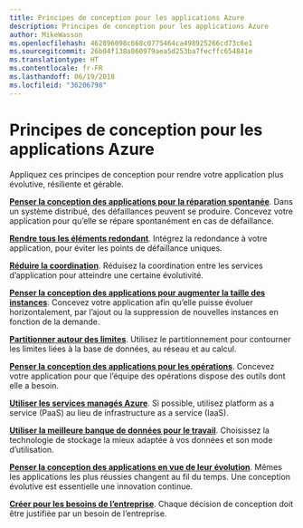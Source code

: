 ```yaml
---
title: Principes de conception pour les applications Azure
description: Principes de conception pour les applications Azure
author: MikeWasson
ms.openlocfilehash: 462896098c668c0775464ca498925266cd73c6e1
ms.sourcegitcommit: 26b04f138a860979aea5d253ba7fecffc654841e
ms.translationtype: HT
ms.contentlocale: fr-FR
ms.lasthandoff: 06/19/2018
ms.locfileid: "36206798"
---
```

# <a name="design-principles-for-azure-applications"></a>Principes de conception pour les applications Azure

Appliquez ces principes de conception pour rendre votre application plus évolutive, résiliente et gérable. 

**[Penser la conception des applications pour la réparation spontanée](self-healing.md)**. Dans un système distribué, des défaillances peuvent se produire. Concevez votre application pour qu’elle se répare spontanément en cas de défaillance.

**[Rendre tous les éléments redondant](redundancy.md)**. Intégrez la redondance à votre application, pour éviter les points de défaillance uniques.
 
**[Réduire la coordination](minimize-coordination.md)**. Réduisez la coordination entre les services d’application pour atteindre une certaine évolutivité.
 
**[Penser la conception des applications pour augmenter la taille des instances](scale-out.md)**. Concevez votre application afin qu’elle puisse évoluer horizontalement, par l’ajout ou la suppression de nouvelles instances en fonction de la demande.

**[Partitionner autour des limites](partition.md)**. Utilisez le partitionnement pour contourner les limites liées à la base de données, au réseau et au calcul.

**[Penser la conception des applications pour les opérations](design-for-operations.md)**. Concevez votre application pour que l’équipe des opérations dispose des outils dont elle a besoin.

**[Utiliser les services managés Azure](managed-services.md)**. Si possible, utilisez platform as a service (PaaS) au lieu de infrastructure as a service (IaaS).

**[Utiliser la meilleure banque de données pour le travail](use-the-best-data-store.md)**. Choisissez la technologie de stockage la mieux adaptée à vos données et son mode d’utilisation. 
 
**[Penser la conception des applications en vue de leur évolution](design-for-evolution.md)**. Mêmes les applications les plus réussies changent au fil du temps. Une conception évolutive est essentielle une innovation continue.

**[Créer pour les besoins de l’entreprise](build-for-business.md)**. Chaque décision de conception doit être justifiée par un besoin de l’entreprise.

